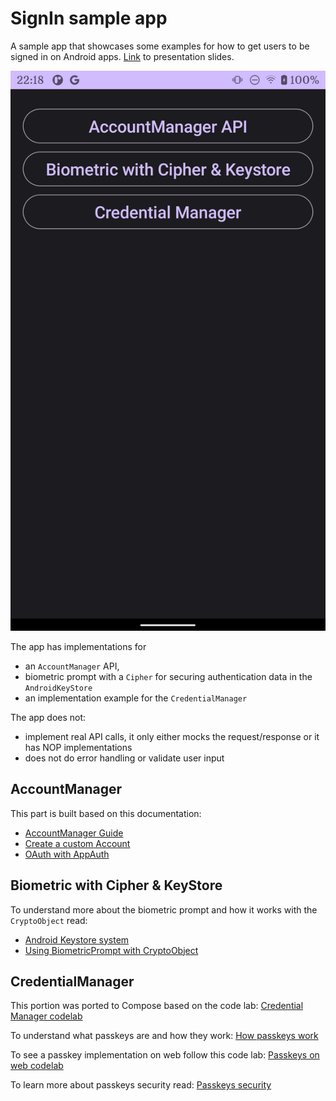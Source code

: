 # SignIn sample app

A sample app that showcases some examples for how to get users to be signed in on Android apps.
[Link](https://docs.google.com/presentation/d/e/2PACX-1vTNzVKRjXTTJZqcpjq7Ip2AFrjNBAlm_6UamU-IRPqsDQ1an63KDio-eYvybrQxPf7e07KRlv-eW7d9/pub?start=false&loop=false&delayms=3000) to presentation slides.

![start screen for the app](/screenshots/start_screen.png)

The app has implementations for

* an `AccountManager` API,
* biometric prompt with a `Cipher` for securing authentication data in the `AndroidKeyStore`
* an implementation example for the `CredentialManager`

The app does not:

* implement real API calls, it only either mocks the request/response or it has NOP implementations
* does not do error handling or validate user input

## AccountManager

This part is built based on this documentation:
* [AccountManager Guide](https://developer.android.com/training/id-auth)
* [Create a custom Account](https://developer.android.com/training/id-auth/custom_auth)
* [OAuth with AppAuth](https://medium.com/androiddevelopers/authenticating-on-android-with-the-appauth-library-7bea226555d5)

## Biometric with Cipher & KeyStore

To understand more about the biometric prompt and how it works with the `CryptoObject` read:
* [Android Keystore system](https://developer.android.com/training/articles/keystore)
* [Using BiometricPrompt with CryptoObject](https://medium.com/androiddevelopers/using-biometricprompt-with-cryptoobject-how-and-why-aace500ccdb7)

## CredentialManager

This portion was ported to Compose based on the code lab:
[Credential Manager codelab](https://codelabs.developers.google.com/credential-manager-api-for-android#1)

To understand what passkeys are and how they work:
[How passkeys work](https://developers.yubico.com/Passkeys/How_passkeys_work.html)

To see a passkey implementation on web follow this code lab:
[Passkeys on web codelab](https://developers.google.com/codelabs/passkey-form-autofill#0)

To learn more about passkeys security read:
[Passkeys security](https://security.googleblog.com/2022/10/SecurityofPasskeysintheGooglePasswordManager.html)